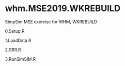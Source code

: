 # whm.MSE2019.WKREBUILD
SimpSim MSE exercise for WHM, WKREBUILD

0.Setup.R

1.LoadData.R

2.SRR.R

3.RunSimSIM.R

